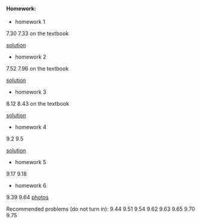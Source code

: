 #### Homework:

*   homework 1

7.30 7.33 on the textbook

[solution](./hw1sol.pdf)


*   homework 2 

7.52 7.96 on the textbook

[solution](./hw2sol.pdf)

*   homework 3 

8.12 8.43 on the textbook

[solution](./hw3sol.pdf)


*   homework 4 

9.2 9.5

[solution](./hw4sol.pdf)

*   homework 5

9.17 9.18


*   homework 6

9.39 9.64
[photos](./hw6.pdf)

Recommended problems (do not turn in):
9.44 9.51 9.54 9.62 9.63 9.65 9.70 9.75



